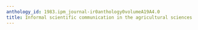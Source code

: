 ```yaml
---
anthology_id: 1983.ipm_journal-ir0anthology0volumeA19A4.0
title: Informal scientific communication in the agricultural sciences
---
```

